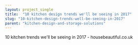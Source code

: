 ```yaml
---
layout: project_single
title:  "10 kitchen design trends we'll be seeing in 2017"
slug: "10-kitchen-design-trends-well-be-seeing-in-2017"
parent: "kitchen-design-and-storage-solutions"
---
```

10 kitchen trends we'll be seeing in 2017  - housebeautiful.co.uk